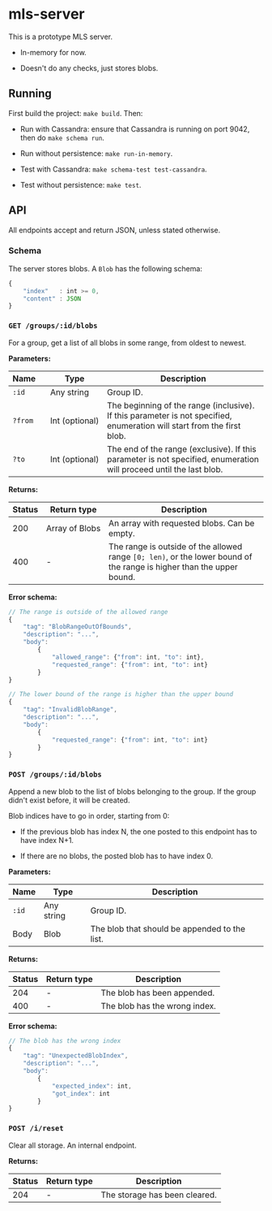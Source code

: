 # mls-server

This is a prototype MLS server.

  * In-memory for now.

  * Doesn't do any checks, just stores blobs.

## Running

First build the project: `make build`. Then:

  * Run with Cassandra: ensure that Cassandra is running on port 9042, then
    do `make schema run`.

  * Run without persistence: `make run-in-memory`.

  * Test with Cassandra: `make schema-test test-cassandra`.

  * Test without persistence: `make test`.

## API

All endpoints accept and return JSON, unless stated otherwise.

### Schema

The server stores blobs. A `Blob` has the following schema:

```javascript
{
    "index"   : int >= 0,
    "content" : JSON
}
```

### `GET /groups/:id/blobs`

For a group, get a list of all blobs in some range, from oldest to newest.

**Parameters:**

| Name&nbsp;&nbsp;&nbsp; | Type | Description |
| --- | --- | --- |
| `:id` | Any&nbsp;string | Group ID. |
| `?from` | Int&nbsp;(optional) | The beginning of the range (inclusive). If this parameter is not specified, enumeration will start from the first blob. |
| `?to` | Int&nbsp;(optional) | The end of the range (exclusive). If this parameter is not specified, enumeration will proceed until the last blob. |

**Returns:**

| Status | Return&nbsp;type | Description |
| --- | --- | --- |
| 200 | Array&nbsp;of&nbsp;Blobs | An array with requested blobs. Can be empty. |
| 400 | - | The range is outside of the allowed range `[0; len)`, or the lower bound of the range is higher than the upper bound. |

**Error schema:**

```javascript
// The range is outside of the allowed range
{
    "tag": "BlobRangeOutOfBounds",
    "description": "...",
    "body":
        {
            "allowed_range": {"from": int, "to": int},
            "requested_range": {"from": int, "to": int}
        }
}
```

```javascript
// The lower bound of the range is higher than the upper bound
{
    "tag": "InvalidBlobRange",
    "description": "...",
    "body":
        {
            "requested_range": {"from": int, "to": int}
        }
}
```

### `POST /groups/:id/blobs`

Append a new blob to the list of blobs belonging to the group. If the group
didn't exist before, it will be created.

Blob indices have to go in order, starting from 0:

  * If the previous blob has index N, the one posted to this endpoint has to
    have index N+1.

  * If there are no blobs, the posted blob has to have index 0.

**Parameters:**

| Name | Type | Description |
| --- | --- | --- |
| `:id` | Any string | Group ID. |
| Body | Blob | The blob that should be appended to the list. |

**Returns:**

| Status | Return type | Description |
| --- | --- | --- |
| 204 | - | The blob has been appended. |
| 400 | - | The blob has the wrong index. |

**Error schema:**

```javascript
// The blob has the wrong index
{
    "tag": "UnexpectedBlobIndex",
    "description": "...",
    "body":
        {
            "expected_index": int,
            "got_index": int
        }
}
```

### `POST /i/reset`

Clear all storage. An internal endpoint.

**Returns:**

| Status | Return type | Description |
| --- | --- | --- |
| 204 | - | The storage has been cleared. |
